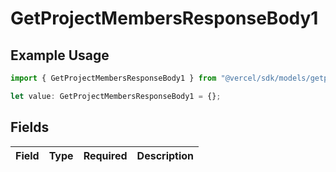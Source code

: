# GetProjectMembersResponseBody1

## Example Usage

```typescript
import { GetProjectMembersResponseBody1 } from "@vercel/sdk/models/getprojectmembersop.js";

let value: GetProjectMembersResponseBody1 = {};
```

## Fields

| Field       | Type        | Required    | Description |
| ----------- | ----------- | ----------- | ----------- |
